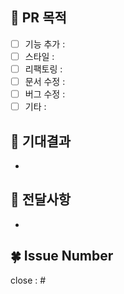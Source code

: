 ## 🌴 PR 목적
- [ ] 기능 추가 : 
- [ ] 스타일 : 
- [ ] 리팩토링 : 
- [ ] 문서 수정 : 
- [ ] 버그 수정 : 
- [ ] 기타 : 

## 🌴 기대결과
- 

## 🌴 전달사항
- 

## 🍀 Issue Number
close : #
